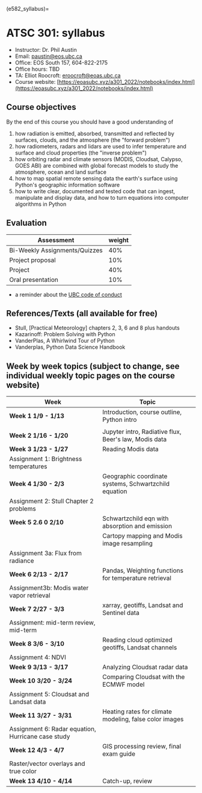 (e582_syllabus)=

# ATSC 301: syllabus


- Instructor:   Dr. Phil Austin
- Email:        paustin@eos.ubc.ca
- Office:       EOS South 157, 604-822-2175
- Office hours: TBD
- TA: Elliot Roocroft: eroocroft@eoas.ubc.ca
- Course website: [https://eoasubc.xyz/a301_2022/notebooks/index.html](https://eoasubc.xyz/a301_2022/notebooks/index.html)


## Course objectives

By the end of this course you should have a good understanding of

1. how radiation is emitted, absorbed, transmitted and reflected by
   surfaces, clouds, and the atmosphere  (the "forward problem")
2. how radiometers, radars and lidars are used to infer
   temperature and surface and cloud properties (the "inverse problem")
3. how orbiting radar and climate sensors (MODIS, Cloudsat, Calypso, GOES ABI) are combined with
   global forecast models to study the atmosphere, ocean and land surface
3. how to map spatial remote sensing data the earth's surface using Python's geographic information software  
4. how to write clear, documented and tested code that can ingest, manipulate and display
   data, and how to turn equations into computer algorithms in Python


## Evaluation

|          Assessment           | weight |
| ----------------------------- | ------ |
| Bi-Weekly Assignments/Quizzes | 40%    |
| Project proposal              | 10%    |
| Project                       | 40%    |
| Oral presentation             | 10%    |


- a reminder about the [UBC code of conduct](http://science.ubc.ca/students/new/conduct)

## References/Texts (all available for free)

- Stull, [Practical Meteorology] chapters 2, 3, 6 and 8 plus handouts
- Kazarinoff: Problem Solving with Python
- VanderPlas, A Whirlwind Tour of Python
- Vanderplas, Python Data Science Handbook

## Week by week topics (subject to change, see individual weekly topic pages on the course website)

|                        Week                        |                         Topic                          |
| -------------------------------------------------- | ------------------------------------------------------ |
| **Week 1  1/9 - 1/13**                             | Introduction, course outline, Python intro             |
|                                                    |                                                        |
| **Week 2  1/16 - 1/20**                            | Jupyter intro, Radiative flux, Beer's law,  Modis data |
| **Week 3  1/23 - 1/27**                            | Reading Modis data                                     |
| Assignment 1: Brightness temperatures              |                                                        |
| **Week 4  1/30 - 2/3**                             | Geographic coordinate systems, Schwartzchild equation  |
| Assignment 2: Stull Chapter 2 problems             |                                                        |
| **Week 5  2.6  0  2/10**                           | Schwartzchild eqn with absorption and emission         |
|                                                    | Cartopy mapping and Modis image resampling             |
| Assignment 3a: Flux from radiance                  |                                                        |
| **Week 6  2/13 - 2/17**                            | Pandas, Weighting functions for temperature retrieval  |
| Assignment3b: Modis water vapor retrieval          |                                                        |
| **Week 7  2/27 -  3/3**                            | xarray, geotiffs, Landsat and Sentinel data            |
| Assignment: mid-term review, mid-term              |                                                        |
| **Week 8  3/6 - 3/10**                             | Reading cloud optimized geotiffs, Landsat channels     |
| Assignment 4: NDVI                                 |                                                        |
| **Week 9  3/13 - 3/17**                            | Analyzing Cloudsat radar data                          |
| **Week 10 3/20 - 3/24**                            | Comparing Cloudsat with the ECMWF model                |
| Assignment 5: Cloudsat and Landsat data            |                                                        |
| **Week 11 3/27 - 3/31**                            | Heating rates for climate modeling, false color images |
| Assignment 6: Radar equation, Hurricane case study |                                                        |
| **Week 12 4/3 - 4/7**                              | GIS processing review, final exam guide                |
| Raster/vector overlays and true color              |                                                        |
| **Week 13 4/10 - 4/14**                            | Catch-up, review                                       |
